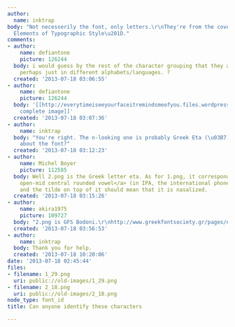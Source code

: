 ```yaml
---
author:
  name: inktrap
body: "Not necesserily the font, only letters.\r\nThey're from the cover of  \u201CThe
  Elements of Typographic Style\u201D."
comments:
- author:
    name: defiantone
    picture: 126244
  body: i would guess by the rest of the character grouping that they are also e's,
    perhaps just in different alphabets/languages. ?
  created: '2013-07-18 03:06:55'
- author:
    name: defiantone
    picture: 126244
  body: '[[http://everytimeiseeyourfaceitremindsmeofyou.files.wordpress.com/2011/04/img_0155.jpg|a
    complete image]]'
  created: '2013-07-18 03:07:36'
- author:
    name: inktrap
  body: "You're right. The n-looking one is probably Greek Eta (\u03B7). Any idea
    about the font?"
  created: '2013-07-18 03:12:23'
- author:
    name: Michel Boyer
    picture: 112585
  body: Well 2.png is the Greek letter eta. As for 1.png, it corresponds to <a href="http://en.wikipedia.org/wiki/Open-mid_central_rounded_vowel">the
    open-mid central rounded vowel</a> (in IPA, the international phonetic alphabet)
    and the tilde on top of it should mean that it is nasalized.
  created: '2013-07-18 03:15:26'
- author:
    name: akira1975
    picture: 109727
  body: "2.png is GFS Bodoni.\r\nhttp://www.greekfontsociety.gr/pages/en_typefaces20th.html"
  created: '2013-07-18 03:56:53'
- author:
    name: inktrap
  body: Thank you for help.
  created: '2013-07-18 10:20:06'
date: '2013-07-18 02:45:44'
files:
- filename: 1_29.png
  uri: public://old-images/1_29.png
- filename: 2_18.png
  uri: public://old-images/2_18.png
node_type: font_id
title: Can anyone identify these characters

---
```

